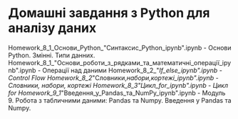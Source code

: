 # Домашні завдання з Python для аналізу даних
Homework_8_1_Основи_Python_"Cинтаксис_Python_ipynb".ipynb - Основи Python. Змінні. Типи данних.
Homework_8_1_"Основи_роботи_з_рядками_та_математичні_операції_ipynb".ipynb - Операції над даними
Homework_8_2_"_If_else_ipynb".ipynb - Control Flow
Homework_8_2_"Словники,_набори,_кортежі_ipynb".ipynb - Словники, набори, кортежі
Homework_8_3_"Цикл_for_ipynb".ipynb - Цикл for
Homework_9_1_"Введення_у_Pandas_та_NumPy_ipynb".ipynb - Модуль 9. Робота з табличними даними: Pandas та Numpy. Введення у Pandas та Numpy.
